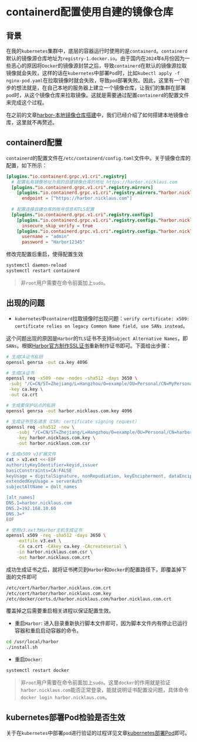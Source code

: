 # containerd配置使用自建的镜像仓库
## 背景
在我的`kubernetes`集群中，底层的容器运行时使用的是`containerd`。`containerd`默认的镜像源仓库地址为`registry-1.docker.io`。由于国内在`2024`年`6`月份因为一些恶心的原因将`Docker`的镜像源封禁之后，导致`containerd`在默认的镜像源拉取镜像就会失败，这样的话在`kubernetes`中部署`Pod`时，比如`kubectl apply -f nginx-pod.yaml`在拉取镜像时就会失败，导致`pod`部署失败。因此，这里有一个初步的想法就是，在自己本地的服务器上建立一个镜像仓库，让我们的集群在部署`pod`时，从这个镜像仓库来拉取镜像。这就是需要通过配置`containerd`的配置文件来完成这个过程。

在之前的文章[harbor-本地镜像仓库搭建](/Docker/practice/harbor-本地镜像仓库搭建)中，我们已经介绍了如何搭建本地镜像仓库，这里就不再赘述。

## containerd配置
`containerd`的配置文件在`/etc/containerd/config.toml`文件中。关于镜像仓库的配置，如下所示：
```toml
[plugins."io.containerd.grpc.v1.cri".registry]
  # 配置私有镜像地址为我的自建镜像仓库的地址 https://harbor.nicklaus.com
  [plugins."io.containerd.grpc.v1.cri".registry.mirrors]
    [plugins."io.containerd.grpc.v1.cri".registry.mirrors."harbor.nicklaus.com"]
      endpoint = ["https://harbor.nicklaus.com"]
  
  # 配置连接自建仓库的账号信息和TLS配置
  [plugins."io.containerd.grpc.v1.cri".registry.configs]
    [plugins."io.containerd.grpc.v1.cri".registry.configs."harbor.nicklaus.com".tls]
      insecure_skip_verify = true
    [plugins."io.containerd.grpc.v1.cri".registry.configs."harbor.nicklaus.com".auth]
      username = "admin"
      password = "Harbor12345"
```

修改完配置后重启，使得配置生效
```sh
systemctl daemon-reload
systemctl restart containerd
```
> 非`root`用户需要在命令前面加上`sudo`。

## 出现的问题
* `kubernetes`中`containerd`拉取镜像时出现问题：`verify certificate: x509: certificate relies on legacy Common Name field, use SANs instead`。

这个问题出现的原因是`Harbor`的`TLS`证书不支持`Subject Alternative Names`，即`SANs`。根据[Harbor官方制作SSL证书](https://goharbor.io/docs/2.11.0/install-config/configure-https/)重新制作证书即可。下面给出步骤：
```sh
# 生成CA证书私钥
openssl genrsa -out ca.key 4096

# 生成CA证书
openssl req -x509 -new -nodes -sha512 -days 3650 \
 -subj "/C=CN/ST=Zhejiang/L=Hangzhou/O=example/OU=Personal/CN=MyPersonal Root CA" \
 -key ca.key \
 -out ca.crt

# 生成要保护站点的私钥
openssl genrsa -out harbor.nicklaus.com.key 4096

# 生成证书签名请求（CSR: certificate signing request）
openssl req -sha512 -new \
    -subj "/C=CN/ST=Zhejiang/L=Hangzhou/O=example/OU=Personal/CN=harbor.nicklaus.com" \
    -key harbor.nicklaus.com.key \
    -out harbor.nicklaus.com.csr

# 生成x509 v3扩展文件
cat > v3.ext <<-EOF
authorityKeyIdentifier=keyid,issuer
basicConstraints=CA:FALSE
keyUsage = digitalSignature, nonRepudiation, keyEncipherment, dataEncipherment
extendedKeyUsage = serverAuth
subjectAltName = @alt_names

[alt_names]
DNS.1=harbor.nicklaus.com
DNS.2=192.168.10.60
DNS.3=*
EOF

# 使用v3.ext为Harbor主机生成证书
openssl x509 -req -sha512 -days 3650 \
    -extfile v3.ext \
    -CA ca.crt -CAkey ca.key -CAcreateserial \
    -in harbor.nicklaus.com.csr \
    -out harbor.nicklaus.com.crt
```

成功生成证书之后，就将证书拷贝到`Harbor`和`Docker`的配置路径下，即覆盖掉下面的文件即可
```sh
/etc/cert/harbor/harbor.nicklaus.com.crt
/etc/cert/harbor/harbor.nicklaus.com.key
/etc/docker/certs.d/harbor.nicklaus.com/harbor.nicklaus.com.crt
```
覆盖掉之后需要重启相关进程以保证配置生效。
* 重启`Harbor`: 进入目录重新执行脚本文件即可，因为脚本文件内有停止已运行容器和重启启动容器的命令。
```sh
cd /usr/local/harbor
./install.sh
```
* 重启`Docker`:
```sh
systemctl restart docker
```
> 非`root`用户需要在命令前面加上`sudo`。这里`docker`的作用就是验证`harbor.nicklaus.com`能否正常登录，能就说明证书配置没问题，具体命令`docker login harbor.nicklaus.com`。

## kubernetes部署Pod检验是否生效
关于在`kubernetes`中部署`pod`进行验证的过程详见文章[kubernetes部署Pod](/Kubernetes/practice/kubernetes部署Pod)即可。
